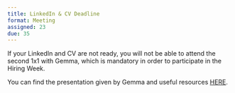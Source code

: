 ```yaml
---
title: LinkedIn & CV Deadline
format: Meeting
assigned: 23
due: 35
---
```


If your LinkedIn and CV are not ready, you will not be able to attend the second 1x1 with Gemma, which is mandatory in order to participate in the Hiring Week.

You can find the presentation given by Gemma and useful resources [HERE](#).

